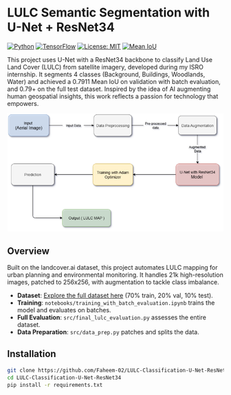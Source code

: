 # LULC Semantic Segmentation with U-Net + ResNet34

[![Python](https://img.shields.io/badge/Python-3.10-blue.svg)](https://www.python.org/) [![TensorFlow](https://img.shields.io/badge/TensorFlow-2.12-orange.svg)](https://www.tensorflow.org/) [![License: MIT](https://img.shields.io/badge/License-MIT-yellow.svg)](https://opensource.org/licenses/MIT) [![Mean IoU](https://img.shields.io/badge/Mean%20IoU-0.8424-green.svg)]()

This project uses U-Net with a ResNet34 backbone to classify Land Use Land Cover (LULC) from satellite imagery, developed during my ISRO internship. It segments 4 classes (Background, Buildings, Woodlands, Water) and achieved a 0.7911 Mean IoU on validation with batch evaluation, and 0.79+ on the full test dataset. Inspired by the idea of AI augmenting human geospatial insights, this work reflects a passion for technology that empowers.

![Architecture Diagram](results/system_architecture.png) <!-- Add this PNG later -->

## Overview
Built on the landcover.ai dataset, this project automates LULC mapping for urban planning and environmental monitoring. It handles 21k high-resolution images, patched to 256x256, with augmentation to tackle class imbalance.

- **Dataset**: [Explore the full dataset here](https://www.kaggle.com/datasets/adrianboguszewski/landcoverai) (70% train, 20% val, 10% test).
- **Training**: `notebooks/training_with_batch_evaluation.ipynb` trains the model and evaluates on batches.
- **Full Evaluation**: `src/final_lulc_evaluation.py` assesses the entire dataset.
- **Data Preparation**: `src/data_prep.py` patches and splits the data.

## Installation
```bash
git clone https://github.com/Faheem-02/LULC-Classification-U-Net-ResNet34.git
cd LULC-Classification-U-Net-ResNet34
pip install -r requirements.txt

